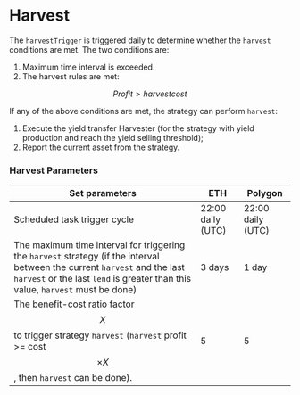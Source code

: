# Harvest

The `harvestTrigger` is triggered daily to determine whether the `harvest` conditions are met. The two conditions are:

1. Maximum time interval is exceeded.
2. The harvest rules are met:

$$
Profit>harvestcost
$$

If any of the above conditions are met, the strategy can perform `harvest`:

1. Execute the yield transfer Harvester (for the strategy with yield production and reach the yield selling threshold);
2. Report the current asset from the strategy.

### Harvest Parameters

| Set parameters                                                                                                                                                                                               | ETH               | Polygon           |
| ------------------------------------------------------------------------------------------------------------------------------------------------------------------------------------------------------------ | ----------------- | ----------------- |
| Scheduled task trigger cycle                                                                                                                                                                                 | 22:00 daily (UTC) | 22:00 daily (UTC) |
| The maximum time interval for triggering the `harvest` strategy (if the interval between the current `harvest` and the last `harvest` or the last `lend` is greater than this value, `harvest` must be done) | 3 days            | 1 day             |
| The benefit-cost ratio factor $$X$$ to trigger strategy `harvest` (`harvest` profit >= cost$$\times X$$, then `harvest` can be done).                                                                        | 5                 | 5                 |
